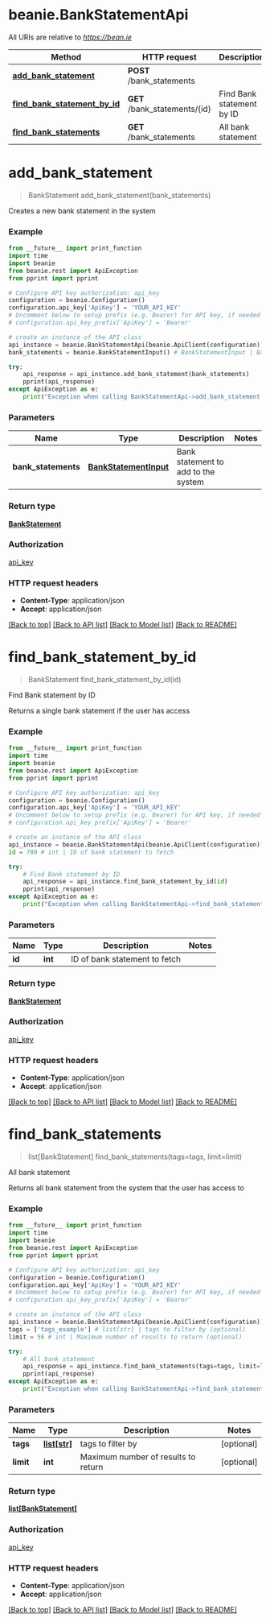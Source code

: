 # beanie.BankStatementApi

All URIs are relative to *https://bean.ie*

Method | HTTP request | Description
------------- | ------------- | -------------
[**add_bank_statement**](BankStatementApi.md#add_bank_statement) | **POST** /bank_statements | 
[**find_bank_statement_by_id**](BankStatementApi.md#find_bank_statement_by_id) | **GET** /bank_statements/{id} | Find Bank statement by ID
[**find_bank_statements**](BankStatementApi.md#find_bank_statements) | **GET** /bank_statements | All bank statement


# **add_bank_statement**
> BankStatement add_bank_statement(bank_statements)



Creates a new bank statement in the system

### Example
```python
from __future__ import print_function
import time
import beanie
from beanie.rest import ApiException
from pprint import pprint

# Configure API key authorization: api_key
configuration = beanie.Configuration()
configuration.api_key['ApiKey'] = 'YOUR_API_KEY'
# Uncomment below to setup prefix (e.g. Bearer) for API key, if needed
# configuration.api_key_prefix['ApiKey'] = 'Bearer'

# create an instance of the API class
api_instance = beanie.BankStatementApi(beanie.ApiClient(configuration))
bank_statements = beanie.BankStatementInput() # BankStatementInput | Bank statement to add to the system

try:
    api_response = api_instance.add_bank_statement(bank_statements)
    pprint(api_response)
except ApiException as e:
    print("Exception when calling BankStatementApi->add_bank_statement: %s\n" % e)
```

### Parameters

Name | Type | Description  | Notes
------------- | ------------- | ------------- | -------------
 **bank_statements** | [**BankStatementInput**](BankStatementInput.md)| Bank statement to add to the system | 

### Return type

[**BankStatement**](BankStatement.md)

### Authorization

[api_key](../README.md#api_key)

### HTTP request headers

 - **Content-Type**: application/json
 - **Accept**: application/json

[[Back to top]](#) [[Back to API list]](../README.md#documentation-for-api-endpoints) [[Back to Model list]](../README.md#documentation-for-models) [[Back to README]](../README.md)

# **find_bank_statement_by_id**
> BankStatement find_bank_statement_by_id(id)

Find Bank statement by ID

Returns a single bank statement if the user has access

### Example
```python
from __future__ import print_function
import time
import beanie
from beanie.rest import ApiException
from pprint import pprint

# Configure API key authorization: api_key
configuration = beanie.Configuration()
configuration.api_key['ApiKey'] = 'YOUR_API_KEY'
# Uncomment below to setup prefix (e.g. Bearer) for API key, if needed
# configuration.api_key_prefix['ApiKey'] = 'Bearer'

# create an instance of the API class
api_instance = beanie.BankStatementApi(beanie.ApiClient(configuration))
id = 789 # int | ID of bank statement to fetch

try:
    # Find Bank statement by ID
    api_response = api_instance.find_bank_statement_by_id(id)
    pprint(api_response)
except ApiException as e:
    print("Exception when calling BankStatementApi->find_bank_statement_by_id: %s\n" % e)
```

### Parameters

Name | Type | Description  | Notes
------------- | ------------- | ------------- | -------------
 **id** | **int**| ID of bank statement to fetch | 

### Return type

[**BankStatement**](BankStatement.md)

### Authorization

[api_key](../README.md#api_key)

### HTTP request headers

 - **Content-Type**: application/json
 - **Accept**: application/json

[[Back to top]](#) [[Back to API list]](../README.md#documentation-for-api-endpoints) [[Back to Model list]](../README.md#documentation-for-models) [[Back to README]](../README.md)

# **find_bank_statements**
> list[BankStatement] find_bank_statements(tags=tags, limit=limit)

All bank statement

Returns all bank statement from the system that the user has access to

### Example
```python
from __future__ import print_function
import time
import beanie
from beanie.rest import ApiException
from pprint import pprint

# Configure API key authorization: api_key
configuration = beanie.Configuration()
configuration.api_key['ApiKey'] = 'YOUR_API_KEY'
# Uncomment below to setup prefix (e.g. Bearer) for API key, if needed
# configuration.api_key_prefix['ApiKey'] = 'Bearer'

# create an instance of the API class
api_instance = beanie.BankStatementApi(beanie.ApiClient(configuration))
tags = ['tags_example'] # list[str] | tags to filter by (optional)
limit = 56 # int | Maximum number of results to return (optional)

try:
    # All bank statement
    api_response = api_instance.find_bank_statements(tags=tags, limit=limit)
    pprint(api_response)
except ApiException as e:
    print("Exception when calling BankStatementApi->find_bank_statements: %s\n" % e)
```

### Parameters

Name | Type | Description  | Notes
------------- | ------------- | ------------- | -------------
 **tags** | [**list[str]**](str.md)| tags to filter by | [optional] 
 **limit** | **int**| Maximum number of results to return | [optional] 

### Return type

[**list[BankStatement]**](BankStatement.md)

### Authorization

[api_key](../README.md#api_key)

### HTTP request headers

 - **Content-Type**: application/json
 - **Accept**: application/json

[[Back to top]](#) [[Back to API list]](../README.md#documentation-for-api-endpoints) [[Back to Model list]](../README.md#documentation-for-models) [[Back to README]](../README.md)

